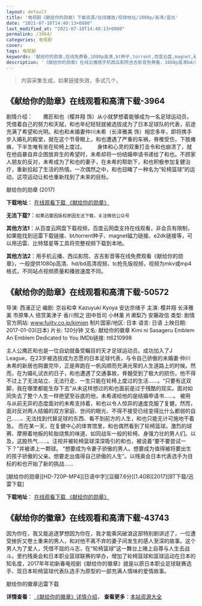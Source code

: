 ```yaml
---
layout: default
title: '电视剧《献给你的勋章》下载资源/在线播放/视频地址/1080p/高清/蓝光'
date: "2021-07-10T14:40:13+0800"
last_modified_at: "2021-07-10T14:40:13+0800"
permalink: /3964/
categories: 电视剧
cover:
tags: 电视剧
keywords: '献给你的勋章,在线免费看,1080p高清,bt种子,torrent,百度云盘,magnet,磁力链,迅雷下载资源'
description: '《献给你的勋章》在线云播放手机西瓜影院吉吉影音免费看，1080p高清bd/hd未删减完整版和tc抢先枪版，mkv/mp4格式，附带bt/torrent种子、magnet/磁力链、百度云盘、网盘资源迅雷下载链接'
---
```


>内容采集生成，如果链接失效，多试几个。


## 《献给你的勋章》在线观看和高清下载-3964

剧情介绍：　　鹰匠和也（樱井翔 饰）从小就梦想着能够成为一名足球运动员，凭借着自己的努力和天赋，和也年纪轻轻就被选拔成为了日本足球队的代表，前途充满了希望和光明。和也和未婚妻仲川未希（长泽雅美 饰）相恋多年，即将携手步入婚礼的殿堂，就在这个节骨眼上，和也遭遇了严重的车祸，脊椎受伤，下肢瘫痪，下半生唯有坐在轮椅上度过。 　　身体和心灵的双重打击令和也崩溃了，就在他自暴自弃企图放弃生的希望时，未希却将一份结婚申请书递给了和也。不顾家人朋友的反对，未希成为了和也的妻子，在未希的帮助下，和也积极参加复健治疗，重新拾起了生活的热情。一次偶然之中，和也目睹了一种名为“轮椅篮球”的运动，这项运动让和也重新找到了未来的目标。


献给你的勋章 (2017)

**下载地址**： [在线观看下载 《献给你的勋章》](https://www.btbtdy.me/btdy/dy9744.html) 


**无法下载?**：`如果迅雷因版权原因无法下载，关注微信公众号 `

**其他方法1**：从百度云网盘下载视频，百度云网盘支持在线观看，非会员有限制，如果能找到迅雷下载链接、bt/torrent种子、magnet磁力链接、e2dk链接等，可以用迅雷、比特彗星等工具将完整视频下载到本地。

**其他方法2**：用手机云播、西瓜影院、吉吉影音等在线免费观看《献给你的勋章》，一般提供1080p高清、hd/bd高清视频、tc抢先版视频，视频为mkv或mp4格式，不同站点视频质量和播放速度不同。


## 《献给你的勋章》在线观看和高清下载-50572

导演: 西浦正记 编剧: 京谷和幸 Kazuyuki Kyoya 安达奈绪子 主演: 樱井翔 长泽雅美 市原隼人 倍赏美津子 香川照之 田中哲司 小林薰 片濑梨乃 安藤政信 类型: 剧情 官方网站: www.fujitv.co.jp/kimien 制片国家/地区: 日本 语言: 日语 上映日期: 2017-01-03(日本) 片长: 120分钟 又名: 献给你的徽章 Kimi ni Sasageru Emblem An Emblem Dedicated to You IMDb链接: tt6210998

主人公鹰匠和也是一位自幼就备受瞩目的天才足球运动员。成功加入了J League，在23岁被选拔成为志愿的日本足球代表，与令自己骄傲的未婚妻·仲川未希的新居也购置完毕，正是奔跑在一帆风顺而充满光荣的人生道路上的时候。然而，在为婚礼试衣的日子，和也遭遇了交通事故，脊髓受到了极大的损伤，他不得不过上了无法站立、无法行走、一生只能在轮椅上度过的生活……。“只要有这双脚，我在哪里都能生存下去”从未这样想过的和也面前是过于残酷的现实。面对如同失去了整个人生一样绝望至谷底的他，未希递给他的是结婚申请书……。 被用与从前无异的态度面对的未希支持着，和也以令人惊异的速度克服了复健。然而，面对反对两人结婚的双方家庭、世间的眼光、不得不接受已经变得比什么都弱的自己……、无法找到代替足球的东西、看不到前方的人生，和也只能无计可施地干着急。 而在某一天，在复健中心的体育馆里，和也偶然看到了轮椅篮球。激烈的球赛、摩擦着地板的轮胎烧焦的味道、如同战车一般的轮椅、身强力壮的男人们。以及，这股热气……。注视并被轮椅篮球深深吸引的和也，被说着“要不要尝试一下？”并被递上一颗球。 “想要成为令妻子骄傲的男人。想要成为值得被将要出生的孩子骄傲的父亲。想要走出值得自己骄傲的人生”。以残奥会日本代表选手为目标的和也开始了新的挑战……


[献给你的勋章][HD-720P-MP4][日语中字][豆瓣7.6分][1.4GB][2017][BT下载/迅雷下载]

**下载地址**： [在线观看下载 《献给你的勋章》](https://www.btdx8.com/torrent/kimi_ni_sasageru_emblem_2017.html) 


## 《献给你的徽章》在线观看和高清下载-43743

因为你在，我又能追逐梦想因为你在，我才能乘风破浪这部特别剧讲述了，一位遭受挫折又卷土重来的男人，和对他不离不弃的妻子间发生的感人至深的故事。这个男人为了爱人，凭借不屈的斗志，在“轮椅篮球”这一舞台上赌上自尊与人生去战斗。里约残奥会和日本职业篮球联赛的举办，增加了轮椅篮球和篮球运动在日本的知名度，2017年年初新春电视剧《献给你的徽章》就是以原日本职业足球联赛选手、现日本轮椅篮球代表队选手为原型的一部充满人情味的爱情故事。


献给你的徽章迅雷下载

**详情查看**： [《献给你的徽章》详情介绍](/movie/43743/)， **查看更多**：[本站资源大全](/movie/t/all/)

